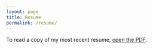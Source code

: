 ```yaml
---
layout: page
title: Resume
permalink: /resume/
---
```

To read a copy of my most recent resume, <a href="/SHEELA-MS.pdf">open the PDF</a>.

<object style="min-height: 600px;" data="SHEELA-MS.pdf" width="100%" height="100%" type='application/pdf'/>
